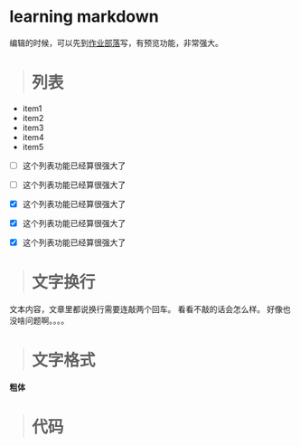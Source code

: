 # learning markdown
编辑的时候，可以先到[作业部落](https://www.zybuluo.com/mdeditor)写，有预览功能，非常强大。

> # 列表
+ item1
+ item2
+ item3
+ item4
+ item5


- [ ] 这个列表功能已经算很强大了
- [ ] 这个列表功能已经算很强大了
- [x] 这个列表功能已经算很强大了
- [x] 这个列表功能已经算很强大了
- [x] 这个列表功能已经算很强大了


> # 文字换行
文本内容，文章里都说换行需要连敲两个回车。
看看不敲的话会怎么样。
好像也没啥问题啊。。。。


> # 文字格式


**粗体**


> # 代码

